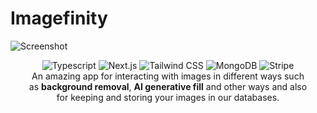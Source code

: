 # Imagefinity
![Screenshot](./public/screenshot.pn)

<div align="center">
  <img src="https://img.shields.io/badge/typescript-%23007ACC.svg?style=for-the-badge&logo=typescript&logoColor=white" alt="Typescript">
  <img src="https://img.shields.io/badge/Next-black?style=for-the-badge&logo=next.js&logoColor=white" alt="Next.js">
  <img src="https://img.shields.io/badge/tailwindcss-%2338B2AC.svg?style=for-the-badge&logo=tailwind-css&logoColor=white" alt="Tailwind CSS">
  <img src="https://img.shields.io/badge/MongoDB-%234ea94b.svg?style=for-the-badge&logo=mongodb&logoColor=white" alt="MongoDB">
  <img src="https://img.shields.io/badge/Stripe-626CD9?style=for-the-badge&logo=Stripe&logoColor=white" alt="Stripe">
</div>

<p align="center" style="width: 90%; margin: 0 auto">
  An amazing app for interacting with images in different ways such as <b>background removal</b>, <b>AI generative fill</b> and other ways and also for keeping and storing your images in our databases.
</p>